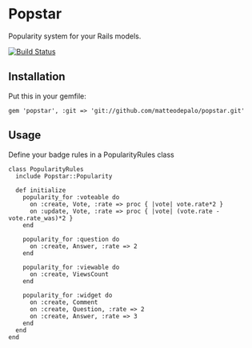 # Popstar

Popularity system for your Rails models.

[![Build Status](https://secure.travis-ci.org/matteodepalo/popstar.png?branch=master)](http://travis-ci.org/matteodepalo/popstar)

## Installation

Put this in your gemfile:

`gem 'popstar', :git => 'git://github.com/matteodepalo/popstar.git'`

## Usage

Define your badge rules in a PopularityRules class

```
class PopularityRules
  include Popstar::Popularity

  def initialize
    popularity_for :voteable do
      on :create, Vote, :rate => proc { |vote| vote.rate*2 }
      on :update, Vote, :rate => proc { |vote| (vote.rate - vote.rate_was)*2 }
    end

    popularity_for :question do
      on :create, Answer, :rate => 2
    end

    popularity_for :viewable do
      on :create, ViewsCount
    end

    popularity_for :widget do
      on :create, Comment
      on :create, Question, :rate => 2
      on :create, Answer, :rate => 3
    end
  end
end
```